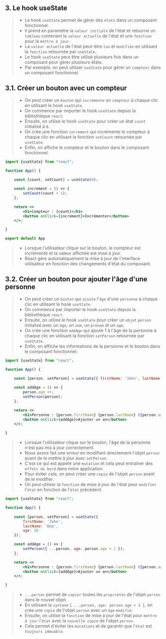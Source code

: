 ## 3. Le hook useState
> - Le hook `useState` permet de gérer des `états` dans un composant fonctionnel.
> - Il prend en paramètre la `valeur initiale` de l'état et retourne un `tableau` contenant la `valeur actuelle` de l'état et une `fonction` pour la `mettre à jour`.
> - La `valeur actuelle` de l'état peut-être `lue` et `modifiée` en utilisant la `fonction` retournée par `useState`.
> - Le hook `useState` peut être utilisé plusieurs fois dans un composant pour gérer plusieurs états.
> - Par exemple, on peut utiliser `useState` pour gérer un `compteur` dans un composant fonctionnel.

## 3.1. Créer un bouton avec un compteur
> - On peut créer un `bouton` qui `incrémente` un `compteur` à chaque clic en utilisant le hook `useState`.
> - On commence par importer le hook `useState` depuis la bibliothèque `react`.
> - Ensuite, on utilise le hook `useState` pour créer un état `count` initialisé à `0`.
> - On crée une fonction `increment` qui incrémente le compteur à chaque clic en utilisant la fonction `setCount` retournée par `useState`.
> - Enfin, on affiche le compteur et le bouton dans le composant fonctionnel.
```jsx
import {useState} from "react";

function App() {
     
    const [count, setCount] = useState(0);

    const increment = () => {
        setCount(count + 1);
    };

    return <>
        <h1>Compteur : {count}</h1>
        <button onClick={increment}>Incrémenter</button>
    </>;

}

export default App
```
> - Lorsque l'utilisateur clique sur le bouton, le compteur est incrémenté et la valeur affichée est mise à jour.
> - React gère automatiquement la mise à jour de l'interface utilisateur en fonction des changements d'état du composant.

## 3.2. Créer un bouton pour ajouter l'âge d'une personne
> - On peut créer un `bouton` qui `ajoute` l'`âge` d'une `personne` à chaque clic en utilisant le hook `useState`.
> - On commence par importer le hook `useState` depuis la bibliothèque `react`.
> - Ensuite, on utilise le hook `useState` pour créer un `objet` `person` initialisé avec un `âge`, un `nom`, un `prénom` et un `age`.
> - On crée une fonction `addAge` qui ajoute 1 à l'âge de la personne à chaque clic en utilisant la fonction `setPerson` retournée par `useState`.
> - Enfin, on affiche les informations de la personne et le bouton dans le composant fonctionnel.
```jsx
import {useState} from "react";

function App() {
     
    const [person, setPerson] = useState({ firstName: 'John', lastName: 'Doe', age: 30 });

    const addAge = () => {
        person.age ++;
        setPerson(person);
    };

    return <>
        <h1>Personne : {person.firstName} {person.lastName} ({person.age} ans)</h1>
        <button onClick={addAge}>Ajouter un an</button>
    </>;

}
```
> - Lorsque l'utilisateur clique sur le bouton, l'âge de la personne n'est pas mis à jour correctement.
> - Nous avons fait une erreur en modifiant directement l'objet `person` avant de le mettre à jour avec `setPerson`.
> - C'est ce qui est appelé une `mutation` et cela peut entraîner des `effets de bord` dans notre application.
> - Pour éviter cela, on peut créer une `copie` de l'objet `person` avant de le modifier.
> - On peut utiliser la `fonction` de mise à jour de l'état pour `modifier` l'`état` en fonction de l'`état` précédent.
```jsx
import {useState} from "react";

function App() {
     
    const [person, setPerson] = useState({ 
        firstName: 'John',
        lastName: 'Doe',
        age: 30 
    });

    const addAge = () => {
        setPerson({ ...person, age: person.age + 1 });
    };

    return <>
        <h1>Personne : {person.firstName} {person.lastName} ({person.age} ans)</h1>
        <button onClick={addAge}>Ajouter un an</button>
    </>;

}
```
> - `...person` permet de `copier` toutes les `propriétés` de l'objet `person` dans le nouvel objet.
> - En utilisant la `syntaxe` `{ ...person, age: person.age + 1 }`, on crée une `copie` de l'objet `person` avec un `âge` `modifié`.
> - Ensuite, on utilise la `fonction` de mise à jour de l'état pour `mettre à jour` l'`état` avec la `nouvelle copie` de l'objet `person`.
> - Cela permet d'éviter les `mutations` et de garantir que l'`état` est `toujours immuable`.

